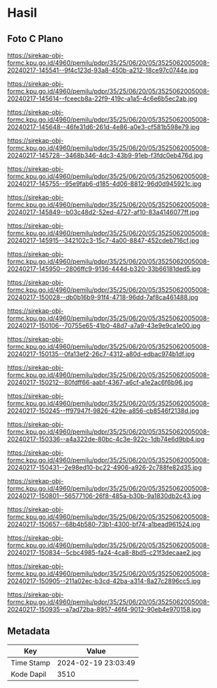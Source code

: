 # Hasil

## Foto C Plano

https://sirekap-obj-formc.kpu.go.id/4960/pemilu/pdpr/35/25/06/20/05/3525062005008-20240217-145541--9f4c123d-93a8-450b-a212-18ce97c0744e.jpg

https://sirekap-obj-formc.kpu.go.id/4960/pemilu/pdpr/35/25/06/20/05/3525062005008-20240217-145614--fceecb8a-22f9-419c-a1a5-4c6e6b5ec2ab.jpg

https://sirekap-obj-formc.kpu.go.id/4960/pemilu/pdpr/35/25/06/20/05/3525062005008-20240217-145648--46fe31d6-261d-4e86-a0e3-cf581b598e79.jpg

https://sirekap-obj-formc.kpu.go.id/4960/pemilu/pdpr/35/25/06/20/05/3525062005008-20240217-145728--3468b346-4dc3-43b9-91eb-f3fdc0eb476d.jpg

https://sirekap-obj-formc.kpu.go.id/4960/pemilu/pdpr/35/25/06/20/05/3525062005008-20240217-145755--95e9fab6-d185-4d06-8812-96d0d945921c.jpg

https://sirekap-obj-formc.kpu.go.id/4960/pemilu/pdpr/35/25/06/20/05/3525062005008-20240217-145849--b03c48d2-52ed-4727-af10-83a4146077ff.jpg

https://sirekap-obj-formc.kpu.go.id/4960/pemilu/pdpr/35/25/06/20/05/3525062005008-20240217-145915--342102c3-15c7-4a00-8847-452cdeb716cf.jpg

https://sirekap-obj-formc.kpu.go.id/4960/pemilu/pdpr/35/25/06/20/05/3525062005008-20240217-145950--2806ffc9-9136-444d-b320-33b66181ded5.jpg

https://sirekap-obj-formc.kpu.go.id/4960/pemilu/pdpr/35/25/06/20/05/3525062005008-20240217-150028--db0b16b9-91f4-4718-96dd-7af8ca461488.jpg

https://sirekap-obj-formc.kpu.go.id/4960/pemilu/pdpr/35/25/06/20/05/3525062005008-20240217-150106--70755e65-41b0-48d7-a7a9-43e9e9ca1e00.jpg

https://sirekap-obj-formc.kpu.go.id/4960/pemilu/pdpr/35/25/06/20/05/3525062005008-20240217-150135--0fa13ef2-26c7-4312-a80d-edbac974b1df.jpg

https://sirekap-obj-formc.kpu.go.id/4960/pemilu/pdpr/35/25/06/20/05/3525062005008-20240217-150212--80fdff66-aabf-4367-a6cf-a1e2ac6f6b96.jpg

https://sirekap-obj-formc.kpu.go.id/4960/pemilu/pdpr/35/25/06/20/05/3525062005008-20240217-150245--ff97947f-9826-429e-a856-cb8546f2138d.jpg

https://sirekap-obj-formc.kpu.go.id/4960/pemilu/pdpr/35/25/06/20/05/3525062005008-20240217-150336--a4a322de-80bc-4c3e-922c-1db74e6d9bb4.jpg

https://sirekap-obj-formc.kpu.go.id/4960/pemilu/pdpr/35/25/06/20/05/3525062005008-20240217-150431--2e98ed10-bc22-4906-a926-2c788fe82d35.jpg

https://sirekap-obj-formc.kpu.go.id/4960/pemilu/pdpr/35/25/06/20/05/3525062005008-20240217-150801--56577106-26f8-485a-b30b-9a1830db2c43.jpg

https://sirekap-obj-formc.kpu.go.id/4960/pemilu/pdpr/35/25/06/20/05/3525062005008-20240217-150657--68b4b580-73b1-4300-bf74-a1bead961524.jpg

https://sirekap-obj-formc.kpu.go.id/4960/pemilu/pdpr/35/25/06/20/05/3525062005008-20240217-150834--5cbc4985-fa24-4ca8-8bd5-c21f3decaae2.jpg

https://sirekap-obj-formc.kpu.go.id/4960/pemilu/pdpr/35/25/06/20/05/3525062005008-20240217-150905--211a02ec-b3cd-42ba-a314-8a27c2896cc5.jpg

https://sirekap-obj-formc.kpu.go.id/4960/pemilu/pdpr/35/25/06/20/05/3525062005008-20240217-150935--a7ad72ba-8957-46f4-9012-90eb4e970158.jpg


## Metadata

| Key        | Value               |
| ---------- | ------------------- |
| Time Stamp | 2024-02-19 23:03:49 |
| Kode Dapil | 3510                |



